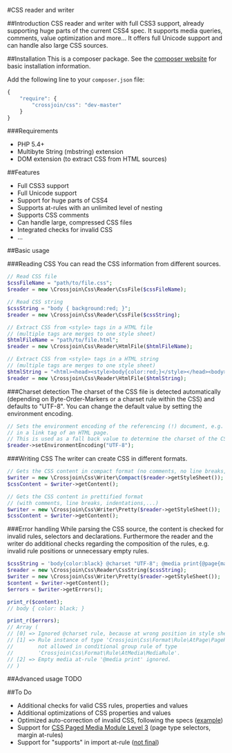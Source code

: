 #CSS reader and writer

##Introduction
CSS reader and writer with full CSS3 support, already supporting huge parts of the current CSS4 spec. It supports media queries, comments, value optimization and more... It offers full Unicode support and can handle also large CSS sources.

##Installation
This is a composer package. See the [composer website](https://getcomposer.org/) for basic installation information.

Add the following line to your `composer.json` file:
```javascript
{
    "require": {
        "crossjoin/css": "dev-master"
    }
}
```

###Requirements
- PHP 5.4+
- Multibyte String (mbstring) extension
- DOM extension (to extract CSS from HTML sources)

##Features
- Full CSS3 support
- Full Unicode support
- Support for huge parts of CSS4
- Supports at-rules with an unlimited level of nesting
- Supports CSS comments
- Can handle large, compressed CSS files
- Integrated checks for invalid CSS
- ...

##Basic usage

###Reading CSS
You can read the CSS information from different sources.

```php
// Read CSS file
$cssFileName = "path/to/file.css";
$reader = new \Crossjoin\Css\Reader\CssFile($cssFileName);

// Read CSS string
$cssString = "body { background:red; }";
$reader = new \Crossjoin\Css\Reader\CssFile($cssString);

// Extract CSS from <style> tags in a HTML file
// (multiple tags are merges to one style sheet)
$htmlFileName = "path/to/file.html";
$reader = new \Crossjoin\Css\Reader\HtmlFile($htmlFileName);

// Extract CSS from <style> tags in a HTML string
// (multiple tags are merges to one style sheet)
$htmlString = "<html><head><style>body{color:red;}</style></head><body></body></html>";
$reader = new \Crossjoin\Css\Reader\HtmlFile($htmlString);
```

###Charset detection
The charset of the CSS file is detected automatically (depending on Byte-Order-Markers or a charset rule within the CSS) and defaults to "UTF-8". You can change the default value by setting the environment encoding.

```php
// Sets the environment encoding of the referencing (!) document, e.g. if defined 
// in a link tag of an HTML page.
// This is used as a fall back value to determine the charset of the CSS file.
$reader->setEnvironmentEncoding("UTF-8");
```

###Writing CSS
The writer can create CSS in different formats.

```php
// Gets the CSS content in compact format (no comments, no line breaks,...)
$writer = new \Crossjoin\Css\Writer\Compact($reader->getStyleSheet());
$cssContent = $writer->getContent();

// Gets the CSS content in prettified format
// (with comments, line breaks, indentations,...)
$writer = new \Crossjoin\Css\Writer\Pretty($reader->getStyleSheet());
$cssContent = $writer->getContent();
```

###Error handling
While parsing the CSS source, the content is checked for invalid rules, selectors and declarations. Furthermore the reader and the writer do additional checks regarding the composition of the rules, e.g. invalid rule positions or unnecessary empty rules.

```php
$cssString = 'body{color:black} @charset "UTF-8"; @media print{@page{margin:1cm;}}';
$reader = new \Crossjoin\Css\Reader\CssString($cssString);
$writer = new \Crossjoin\Css\Writer\Pretty($reader->getStyleSheet());
$content = $writer->getContent();
$errors = $writer->getErrors();

print_r($content);
// body { color: black; }

print_r($errors);
// Array (
// [0] => Ignored @charset rule, because at wrong position in style sheet.
// [1] => Rule instance of type 'Crossjoin\Css\Format\Rule\AtPage\PageRule'
//        not allowed in conditional group rule of type
//        'Crossjoin\Css\Format\Rule\AtMedia\MediaRule'.
// [2] => Empty media at-rule '@media print' ignored.
// )
```

##Advanced usage
TODO

##To Do
- Additional checks for valid CSS rules, properties and values
- Additional optimizations of CSS properties and values
- Optimized auto-correction of invalid CSS, following the specs ([example](http://dev.w3.org/csswg/mediaqueries-4/#error-handling))
- Support for [CSS Paged Media Module Level 3](http://dev.w3.org/csswg/css-page-3/#at-page-rule) (page type selectors, margin at-rules)
- Support for "supports" in import at-rule ([not final](http://dev.w3.org/csswg/css-cascade-4/#at-ruledef-import))
